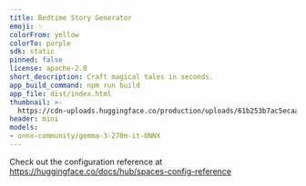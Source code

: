 ```yaml
---
title: Bedtime Story Generator
emoji: ✨
colorFrom: yellow
colorTo: purple
sdk: static
pinned: false
license: apache-2.0
short_description: Craft magical tales in seconds.
app_build_command: npm run build
app_file: dist/index.html
thumbnail: >-
  https://cdn-uploads.huggingface.co/production/uploads/61b253b7ac5ecaae3d1efe0c/Y7gInUdGdF_53fEGfWlbJ.png
header: mini
models:
- onnx-community/gemma-3-270m-it-ONNX
---
```


Check out the configuration reference at https://huggingface.co/docs/hub/spaces-config-reference